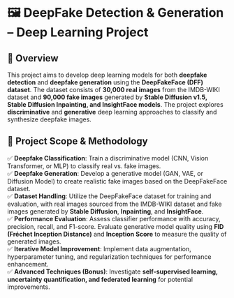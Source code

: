 # 🖼️ DeepFake Detection & Generation – Deep Learning Project

## 📖 Overview
This project aims to develop deep learning models for both **deepfake detection** and **deepfake generation** using the **DeepFakeFace (DFF) dataset**. The dataset consists of **30,000 real images** from the IMDB-WIKI dataset and **90,000 fake images** generated by **Stable Diffusion v1.5, Stable Diffusion Inpainting, and InsightFace models**. The project explores **discriminative** and **generative** deep learning approaches to classify and synthesize deepfake images.

## 📌 Project Scope & Methodology
✅ **Deepfake Classification**: Train a discriminative model (CNN, Vision Transformer, or MLP) to classify real vs. fake images.  
✅ **Deepfake Generation**: Develop a generative model (GAN, VAE, or Diffusion Model) to create realistic fake images based on the DeepFakeFace dataset.  
✅ **Dataset Handling**: Utilize the DeepFakeFace dataset for training and evaluation, with real images sourced from the IMDB-WIKI dataset and fake images generated by **Stable Diffusion**, **Inpainting**, and **InsightFace**.  
✅ **Performance Evaluation**: Assess classifier performance with accuracy, precision, recall, and F1-score. Evaluate generative model quality using **FID (Fréchet Inception Distance)** and **Inception Score** to measure the quality of generated images.  
✅ **Iterative Model Improvement**: Implement data augmentation, hyperparameter tuning, and regularization techniques for performance enhancement.  
✅ **Advanced Techniques (Bonus)**: Investigate **self-supervised learning, uncertainty quantification, and federated learning** for potential improvements.  
